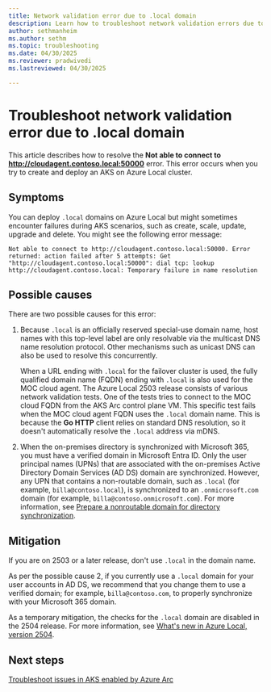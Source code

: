 ```yaml
---
title: Network validation error due to .local domain
description: Learn how to troubleshoot network validation errors due to the .local domain.
author: sethmanheim
ms.author: sethm
ms.topic: troubleshooting
ms.date: 04/30/2025
ms.reviewer: pradwivedi
ms.lastreviewed: 04/30/2025

---
```


# Troubleshoot network validation error due to .local domain

This article describes how to resolve the **Not able to connect to http://cloudagent.contoso.local:50000** error. This error occurs when you try to create and deploy an AKS on Azure Local cluster.

## Symptoms

You can deploy `.local` domains on Azure Local but might sometimes encounter failures during AKS scenarios, such as create, scale, update, upgrade and delete. You might see the following error message:

```output
Not able to connect to http://cloudagent.contoso.local:50000. Error returned: action failed after 5 attempts: Get "http://cloudagent.contoso.local:50000": dial tcp: lookup http://cloudagent.contoso.local: Temporary failure in name resolution
```

## Possible causes

There are two possible causes for this error:

1. Because `.local` is an officially reserved special-use domain name, host names with this top-level label are only resolvable via the multicast DNS name resolution protocol. Other mechanisms such as unicast DNS can also be used to resolve this concurrently.

   When a URL ending with `.local` for the failover cluster is used, the fully qualified domain name (FQDN) ending with `.local` is also used for the MOC cloud agent. The Azure Local 2503 release consists of various network validation tests. One of the tests tries to connect to the MOC cloud FQDN from the AKS Arc control plane VM. This specific test fails when the MOC cloud agent FQDN uses the `.local` domain name. This is because the **Go HTTP** client relies on standard DNS resolution, so it doesn't automatically resolve the `.local` address via mDNS.

1. When the on-premises directory is synchronized with Microsoft 365, you must have a verified domain in Microsoft Entra ID. Only the user principal names (UPNs) that are associated with the on-premises Active Directory Domain Services (AD DS) domain are synchronized. However, any UPN that contains a non-routable domain, such as `.local` (for example, `billa@contoso.local`), is synchronized to an `.onmicrosoft.com` domain (for example, `billa@contoso.onmicrosoft.com`). For more information, see [Prepare a nonroutable domain for directory synchronization](/microsoft-365/enterprise/prepare-a-non-routable-domain-for-directory-synchronization?view=o365-worldwide).

## Mitigation

If you are on 2503 or a later release, don't use `.local` in the domain name.

As per the possible cause 2, if you currently use a `.local` domain for your user accounts in AD DS, we recommend that you change them to use a verified domain; for example, `billa@contoso.com`, to properly synchronize with your Microsoft 365 domain.

As a temporary mitigation, the checks for the `.local` domain are disabled in the 2504 release. For more information, see [What's new in Azure Local, version 2504](/azure/azure-local/whats-new?view=azloc-2504).

## Next steps

[Troubleshoot issues in AKS enabled by Azure Arc](aks-troubleshoot.md)
